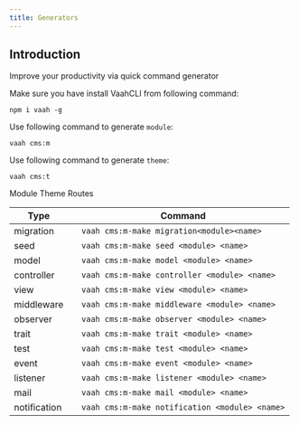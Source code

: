 ```yaml
---
title: Generators
---
```


## Introduction
Improve your productivity via quick command generator

Make sure you have install VaahCLI from following command:

```
npm i vaah -g
```


Use following command to generate `module`:

```
vaah cms:m
```


Use following command to generate `theme`:

```
vaah cms:t
```

Module Theme Routes


| Type         |      | Command                                      |
| ------------ | ---- | -------------------------------------------- |
| migration    |      | `vaah cms:m-make migration<module><name>`    |
| seed         |      | `vaah cms:m-make seed <module> <name>`         |
| model        |      | `vaah cms:m-make model <module> <name>`        |
| controller   |      | `vaah cms:m-make controller <module> <name>`   |
| view         |      | `vaah cms:m-make view <module> <name>`         |
| middleware   |      | `vaah cms:m-make middleware <module> <name>`   |
| observer     |      | `vaah cms:m-make observer <module> <name>`     |
| trait        |      | `vaah cms:m-make trait <module> <name>`        |
| test         |      | `vaah cms:m-make test <module> <name>`         |
| event        |      | `vaah cms:m-make event <module> <name>`        |
| listener     |      | `vaah cms:m-make listener <module> <name>`     |
| mail         |      | `vaah cms:m-make mail <module> <name>`         |
| notification |      | `vaah cms:m-make notification <module> <name>` |


